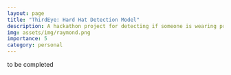 ```yaml
---
layout: page
title: "ThirdEye: Hard Hat Detection Model"
description: A hackathon project for detecting if someone is wearing protective gear or not.
img: assets/img/raymond.png
importance: 5
category: personal
---
```


to be completed
